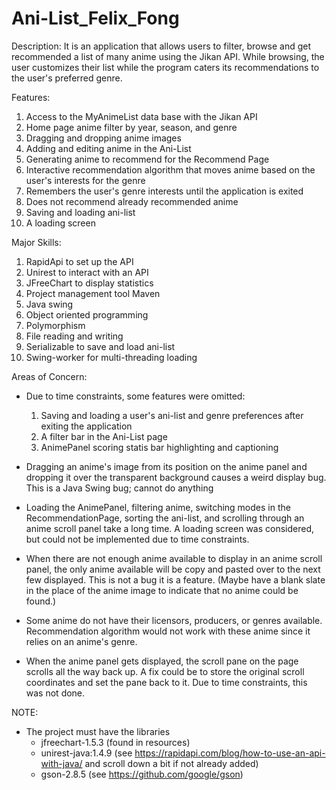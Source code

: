 # Ani-List_Felix_Fong
Description:
It is an application that allows users to filter, browse and get
recommended a list of many anime using the Jikan API. While
browsing, the user customizes their list while the program caters
its recommendations to the user's preferred genre.

Features:
  1. Access to the MyAnimeList data base with the Jikan API
  2. Home page anime filter by year, season, and genre
  3. Dragging and dropping anime images
  4. Adding and editing anime in the Ani-List
  5. Generating anime to recommend for the Recommend Page
  6. Interactive recommendation algorithm that moves anime based on
     the user's interests for the genre
  7. Remembers the user's genre interests until the application is
     exited
  8. Does not recommend already recommended anime
  9. Saving and loading ani-list
 10. A loading screen

Major Skills:
  1. RapidApi to set up the API
  2. Unirest to interact with an API
  3. JFreeChart to display statistics
  4. Project management tool Maven
  5. Java swing
  6. Object oriented programming
  7. Polymorphism
  8. File reading and writing
  9. Serializable to save and load ani-list
 10. Swing-worker for multi-threading loading

Areas of Concern:
 - Due to time constraints, some features were omitted:
    1. Saving and loading a user's ani-list and genre preferences
       after exiting the application
    2. A filter bar in the Ani-List page
    3. AnimePanel scoring statis bar highlighting and captioning

 - Dragging an anime's image from its position on the anime panel
   and dropping it over the transparent background causes a weird
   display bug. This is a Java Swing bug; cannot do anything
 - Loading the AnimePanel, filtering anime, switching modes in the
   RecommendationPage, sorting the ani-list, and scrolling through
   an anime scroll panel take a long time. A loading screen was
   considered, but could not be implemented due to time
   constraints.
 - When there are not enough anime available to display in an anime
   scroll panel, the only anime available will be copy and pasted
   over to the next few displayed. This is not a bug it is a
   feature. (Maybe have a blank slate in the place of the anime
   image to indicate that no anime could be found.)
 - Some anime do not have their licensors, producers, or genres
   available. Recommendation algorithm would not work with these
   anime since it relies on an anime's genre.
 - When the anime panel gets displayed, the scroll pane on the page
   scrolls all the way back up. A fix could be to store the original
   scroll coordinates and set the pane back to it. Due to time
   constraints, this was not done.

NOTE:
 - The project must have the libraries
   - jfreechart-1.5.3
     (found in resources)
   - unirest-java:1.4.9
     (see https://rapidapi.com/blog/how-to-use-an-api-with-java/
     and scroll down a bit if not already added)
   - gson-2.8.5
     (see https://github.com/google/gson)